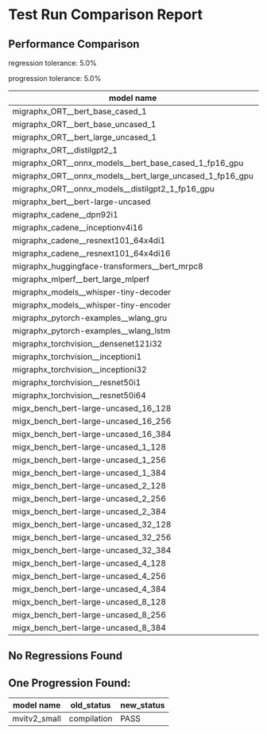 # Test Run Comparison Report

## Performance Comparison

regression tolerance: 5.0%

progression tolerance: 5.0%

|model name|exit_status|analysis|old_time_ms|new_time_ms|change_ms|percent_change|
|---|---|---|---|---|---|---|
|migraphx_ORT__bert_base_cased_1|PASS|within tol|104.9154|107.7275|2.8121|2.68%|
|migraphx_ORT__bert_base_uncased_1|PASS|regression|104.2585|114.3833|10.1248|9.71%|
|migraphx_ORT__bert_large_uncased_1|PASS|regression|468.659|1970.7065|1502.0475|320.5%|
|migraphx_ORT__distilgpt2_1|PASS|regression|59.9171|116.4683|56.5513|94.38%|
|migraphx_ORT__onnx_models__bert_base_cased_1_fp16_gpu|Numerics|regression|64.8662|123.4787|58.6125|90.36%|
|migraphx_ORT__onnx_models__bert_large_uncased_1_fp16_gpu|Numerics|within tol|272.163|279.7768|7.6138|2.8%|
|migraphx_ORT__onnx_models__distilgpt2_1_fp16_gpu|Numerics|within tol|32.1215|33.2873|1.1658|3.63%|
|migraphx_bert__bert-large-uncased|PASS|within tol|19.4497|19.5861|0.1364|0.7%|
|migraphx_cadene__dpn92i1|Numerics|within tol|64.7155|64.7762|0.0607|0.09%|
|migraphx_cadene__inceptionv4i16|PASS|within tol|154.1809|150.2789|-3.9019|-2.53%|
|migraphx_cadene__resnext101_64x4di1|Numerics|within tol|173.5548|175.3103|1.7555|1.01%|
|migraphx_cadene__resnext101_64x4di16|Numerics|within tol|387.5817|391.708|4.1262|1.06%|
|migraphx_huggingface-transformers__bert_mrpc8|PASS|within tol|7.1895|7.4013|0.2119|2.95%|
|migraphx_mlperf__bert_large_mlperf|Numerics|within tol|24.8883|25.3181|0.4298|1.73%|
|migraphx_models__whisper-tiny-decoder|PASS|within tol|42.8731|43.4749|0.6018|1.4%|
|migraphx_models__whisper-tiny-encoder|Numerics|within tol|142.8684|144.4191|1.5508|1.09%|
|migraphx_pytorch-examples__wlang_gru|PASS|progression|16.6375|15.693|-0.9446|-5.68%|
|migraphx_pytorch-examples__wlang_lstm|PASS|progression|7.9748|6.956|-1.0188|-12.78%|
|migraphx_torchvision__densenet121i32|Numerics|within tol|69.0149|66.2454|-2.7695|-4.01%|
|migraphx_torchvision__inceptioni1|PASS|within tol|62.2161|61.0628|-1.1533|-1.85%|
|migraphx_torchvision__inceptioni32|PASS|within tol|105.7796|101.9857|-3.7939|-3.59%|
|migraphx_torchvision__resnet50i1|Numerics|progression|17.124|15.8179|-1.3061|-7.63%|
|migraphx_torchvision__resnet50i64|Numerics|within tol|148.077|147.4967|-0.5802|-0.39%|
|migx_bench_bert-large-uncased_16_128|PASS|within tol|33.4837|34.9694|1.4857|4.44%|
|migx_bench_bert-large-uncased_16_256|PASS|within tol|57.0522|59.1036|2.0514|3.6%|
|migx_bench_bert-large-uncased_16_384|Numerics|within tol|75.8827|78.9767|3.094|4.08%|
|migx_bench_bert-large-uncased_1_128|PASS|within tol|12.1022|12.1871|0.0848|0.7%|
|migx_bench_bert-large-uncased_1_256|PASS|within tol|12.7756|12.7183|-0.0573|-0.45%|
|migx_bench_bert-large-uncased_1_384|PASS|within tol|19.6206|19.711|0.0904|0.46%|
|migx_bench_bert-large-uncased_2_128|PASS|within tol|12.8439|12.8694|0.0255|0.2%|
|migx_bench_bert-large-uncased_2_256|PASS|within tol|13.3652|13.4397|0.0745|0.56%|
|migx_bench_bert-large-uncased_2_384|PASS|within tol|21.6407|21.9388|0.298|1.38%|
|migx_bench_bert-large-uncased_32_128|PASS|within tol|69.0899|71.8752|2.7853|4.03%|
|migx_bench_bert-large-uncased_32_256|PASS|within tol|104.6748|108.7969|4.1221|3.94%|
|migx_bench_bert-large-uncased_32_384|Numerics|within tol|154.1271|160.7717|6.6446|4.31%|
|migx_bench_bert-large-uncased_4_128|PASS|within tol|14.4459|14.5448|0.0989|0.68%|
|migx_bench_bert-large-uncased_4_256|PASS|within tol|17.0856|17.659|0.5733|3.36%|
|migx_bench_bert-large-uncased_4_384|PASS|within tol|27.0122|27.8717|0.8595|3.18%|
|migx_bench_bert-large-uncased_8_128|PASS|within tol|19.6553|20.2989|0.6436|3.27%|
|migx_bench_bert-large-uncased_8_256|PASS|within tol|28.1444|29.2123|1.0678|3.79%|
|migx_bench_bert-large-uncased_8_384|PASS|within tol|42.1224|43.6448|1.5223|3.61%|

## No Regressions Found

## One Progression Found:

|model name|old_status|new_status|
|---|---|---|
|mvitv2_small|compilation|PASS|

